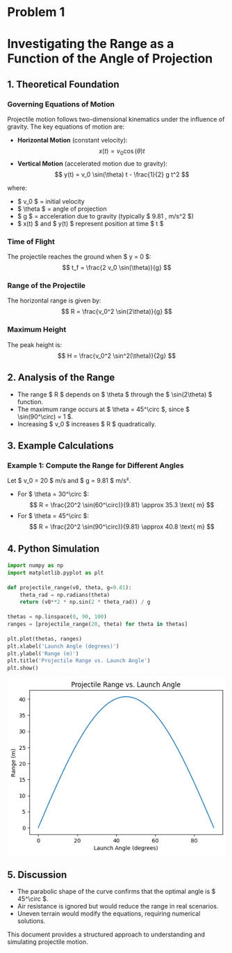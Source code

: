 # Problem 1
# Investigating the Range as a Function of the Angle of Projection

## 1. Theoretical Foundation

### Governing Equations of Motion
Projectile motion follows two-dimensional kinematics under the influence of gravity. The key equations of motion are:

- **Horizontal Motion** (constant velocity):
  $$
  x(t) = v_0 \cos(\theta) t
  $$
- **Vertical Motion** (accelerated motion due to gravity):
  $$
  y(t) = v_0 \sin(\theta) t - \frac{1}{2} g t^2
  $$

where:
- $ v_0 $ = initial velocity
- $ \theta $ = angle of projection
- $ g $ = acceleration due to gravity (typically $ 9.81 \, m/s^2 $)
- $ x(t) $ and $ y(t) $ represent position at time $ t $

### Time of Flight
The projectile reaches the ground when $ y = 0 $:
$$
 t_f = \frac{2 v_0 \sin(\theta)}{g}
$$

### Range of the Projectile
The horizontal range is given by:
$$
R = \frac{v_0^2 \sin(2\theta)}{g}
$$

### Maximum Height
The peak height is:
$$
H = \frac{v_0^2 \sin^2(\theta)}{2g}
$$

## 2. Analysis of the Range
- The range $ R $ depends on $ \theta $ through the $ \sin(2\theta) $ function.
- The maximum range occurs at $ \theta = 45^\circ $, since $ \sin(90^\circ) = 1 $.
- Increasing $ v_0 $ increases $ R $ quadratically.

## 3. Example Calculations
### Example 1: Compute the Range for Different Angles
Let $ v_0 = 20 $ m/s and $ g = 9.81 $ m/s².
- For $ \theta = 30^\circ $:
  $$
  R = \frac{20^2 \sin(60^\circ)}{9.81} \approx 35.3 \text{ m}
  $$
- For $ \theta = 45^\circ $:
  $$
  R = \frac{20^2 \sin(90^\circ)}{9.81} \approx 40.8 \text{ m}
  $$

## 4. Python Simulation
```python
import numpy as np
import matplotlib.pyplot as plt

def projectile_range(v0, theta, g=9.81):
    theta_rad = np.radians(theta)
    return (v0**2 * np.sin(2 * theta_rad)) / g

thetas = np.linspace(0, 90, 100)
ranges = [projectile_range(20, theta) for theta in thetas]

plt.plot(thetas, ranges)
plt.xlabel('Launch Angle (degrees)')
plt.ylabel('Range (m)')
plt.title('Projectile Range vs. Launch Angle')
plt.show()
```
![alt text](image.png)

## 5. Discussion
- The parabolic shape of the curve confirms that the optimal angle is $ 45^\circ $.
- Air resistance is ignored but would reduce the range in real scenarios.
- Uneven terrain would modify the equations, requiring numerical solutions.

This document provides a structured approach to understanding and simulating projectile motion.


